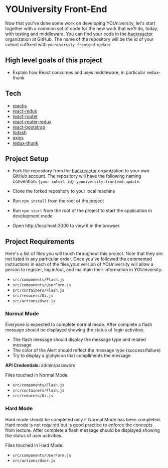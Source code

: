 # YOUniversity Front-End
Now that you've done some work on developing YOUniversity, let's start together with a common set of code for the new work that we'll do, today, with testing and middleware. You can find your code in the [hackreactor](https://github.com/hackreactor) organization at GitHub. The name of the repository will be the id of your cohort suffixed with `youniversity-frontend-update`

## High level goals of this project

* Explain how React consumes and uses middleware, in particular redux-thunk

## Tech
* [reactjs](https://reactjs.org/)
* [react-redux](https://redux.js.org/docs/basics/UsageWithReact.html)
* [react-router](https://github.com/ReactTraining/react-router)
* [react-router-redux](https://github.com/reactjs/react-router-redux)
* [react-bootstrap](https://react-bootstrap.github.io/)
* [lodash](https://lodash.com/)
* [axios](https://github.com/axios/axios)
* [redux-thunk](https://github.com/gaearon/redux-thunk)

## Project Setup

* Fork the repository from the [hackreactor](https://github.com/hackreactor) organization to your own GitHub account. The repository will have the following naming convention: `{your cohort id}-youniversity-frontend-update`.

* Clone the forked repository to your local machine

* Run `npm install` from the root of the project

* Run `npm start` from the root of the project to start the application in development mode

* Open http://localhost:3000 to view it in the browser.

## Project Requirements

Here's a list of files you will touch throughout this project. Note that they are not listed in any particular order. Once you've followed the commented instructions in each of the files,your version of YOUniversity will allow a person to register, log in/out, and maintain their information in YOUniversity.

* `src/components/Flash.js`
* `src/components/UserForm.js`
* `src/containers/Flash.js`
* `src/reducers/Ui.js`
* `src/actions/User.js`

### Normal Mode
Everyone is expected to complete normal mode. After complete a flash message should be displayed showing the status of login activities.

* The flash message should display the message type and related message
* The color of the Alert should reflect the message type (success/failure)
* Try to display a glphyicon that compliments the message

**API Credentials:** admin/password

Files touched in Normal Mode:

* `src/components/Flash.js`
* `src/containers/Flash.js`
* `src/reducers/Ui.js`

### Hard Mode
Hard mode should be completed only if Normal Mode has been completed. Hard mode is not required but is good practice to enforce the concepts from lecture. After complete a flash message should be displayed showing the status of user activities.

Files touched in Hard Mode:

* `src/components/UserForm.js`
* `src/actions/User.js`
